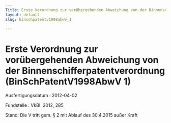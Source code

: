 ```yaml
---
Title: Erste Verordnung zur vorübergehenden Abweichung von der Binnenschifferpatentverordnung
layout: default
slug: binschpatentv1998abwv_1

---
```


# Erste Verordnung zur vorübergehenden Abweichung von der Binnenschifferpatentverordnung (BinSchPatentV1998AbwV 1)

Ausfertigungsdatum
:   2012-04-02

Fundstelle
:   VkBl: 2012, 285

Stand: Die V tritt gem. § 2 mit Ablauf des 30.4.2015 außer Kraft
